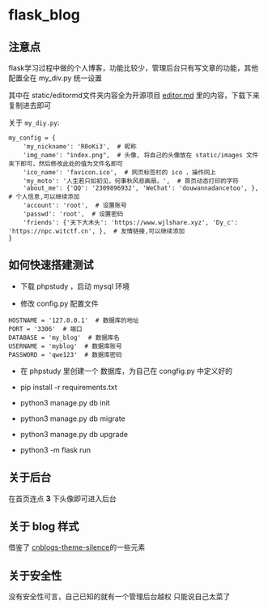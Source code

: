 # flask_blog



## 注意点
flask学习过程中做的个人博客，功能比较少，管理后台只有写文章的功能，其他配置全在 my_div.py 统一设置

其中在 static/editormd文件夹内容全为开源项目 [editor.md](https://github.com/pandao/editor.md ) 里的内容，下载下来复制进去即可

关于 `my_diy.py`:
```
my_config = {
    'my_nickname': 'R0oKi3',  # 昵称
    'img_name': "index.png",  # 头像, 将自己的头像放在 static/images 文件夹下即可，然后修改此处的值为文件名即可
    'ico_name': 'favicon.ico',  # 网页标签栏的 ico ，操作同上
    'my_moto': '人生若只如初见，何事秋风悲画扇。',  # 首页动态打印的字符
    'about_me': {'QQ': '2309896932', 'WeChat': 'douwannadancetoo', },  # 个人信息,可以继续添加
    'account': 'root',  # 设置账号
    'passwd': 'root',  # 设置密码
    'friends': {'天下大木头': 'https://www.wjlshare.xyz', 'Dy_c': 'https://npc.witctf.cn', },  # 友情链接,可以继续添加
}
```

## 如何快速搭建测试
* 下载 phpstudy ，启动 mysql 环境

* 修改 config.py 配置文件
```
HOSTNAME = '127.0.0.1'  # 数据库的地址
PORT = '3306'  # 端口
DATABASE = 'my_blog'  # 数据库名
USERNAME = 'myblog'  # 数据库账号
PASSWORD = 'qwe123'  # 数据库密码
```

* 在 phpstudy 里创建一个 数据库，为自己在 congfig.py 中定义好的

* pip install -r requirements.txt

* python3 manage.py db init

* python3 manage.py db migrate

* python3 manage.py db upgrade

* python3 -m flask run

## 关于后台
在首页连点 **3** 下头像即可进入后台

## 关于 blog 样式

借鉴了 [cnblogs-theme-silence](https://github.com/esofar/cnblogs-theme-silence)的一些元素


## 关于安全性
没有安全性可言，自己已知的就有一个管理后台越权
只能说自己太菜了

